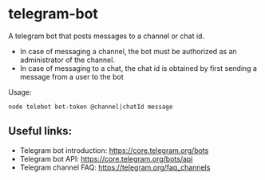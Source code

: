 # telegram-bot
A telegram bot that posts messages to a channel or chat id.
- In case of messaging a channel, the bot must be authorized as
	an administrator of the channel.
- In case of messaging to a chat, the chat id is obtained by
	first sending a message from a user to the bot


Usage:
```
node telebot bot-token @channel|chatId message
```

## Useful links:
- Telegram bot introduction: https://core.telegram.org/bots
- Telegram bot API: https://core.telegram.org/bots/api
- Telegram channel FAQ: https://telegram.org/faq_channels
